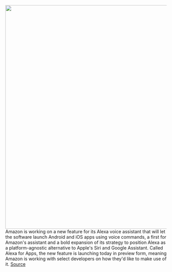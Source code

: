 <img src='https://cdn.vox-cdn.com/thumbor/MiRJ4Yvi4PxM4Veo10XeLHIwxGU=/0x0:2040x1360/1200x800/filters:focal(857x517:1183x843)/cdn.vox-cdn.com/uploads/chorus_image/image/67091948/acastro_180510_1777_alexa_0003.0.jpg' width='700px' /><br/>
Amazon is working on a new feature for its Alexa voice assistant that will let the software launch Android and iOS apps using voice commands, a first for Amazon's assistant and a bold expansion of its strategy to position Alexa as a platform-agnostic alternative to Apple's Siri and Google Assistant. Called Alexa for Apps, the new feature is launching today in preview form, meaning Amazon is working with select developers on how they'd like to make use of it.
<a href='https://www.theverge.com/2020/7/22/21333548/amazon-alexa-for-apps-android-ios-open-launch-skill-app-data-information'> Source <a/>